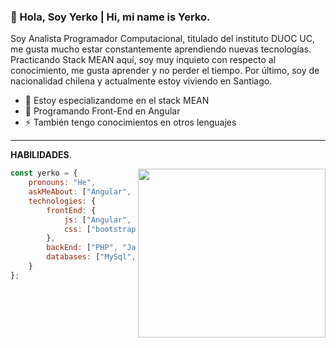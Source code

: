 ### 👋 Hola, Soy Yerko | Hi, mi name is Yerko.
   Soy Analista Programador Computacional, titulado del instituto DUOC UC, me gusta mucho estar constantemente aprendiendo nuevas tecnologías. Practicando Stack MEAN aquí, soy muy inquieto con respecto al conocimiento, me gusta aprender y no perder el tiempo. Por último, soy de nacionalidad chilena y actualmente estoy viviendo en Santiago.

- 🔭 Estoy especializandome en  el stack MEAN 
- 🌱 Programando Front-End en Angular
- ⚡ También tengo conocimientos en otros lenguajes

---------------------------------------------------------

**HABILIDADES**.

<img align='right' src="https://www.lovethispic.com/uploaded_images/104877-Batman-Robin-Drinking-Coffee.gif?1" width="300" height="270">


```javascript
const yerko = {
    pronouns: "He",
    askMeAbout: ["Angular", "Stack LAMP", "Software Engineering"],
    technologies: {
        frontEnd: {
            js: ["Angular", "React", "Vue"],
            css: ["bootstrap", "sass"]
        },
        backEnd: ["PHP", "Java"],
        databases: ["MySql", "oracle"],
    }
};
```





   
   

